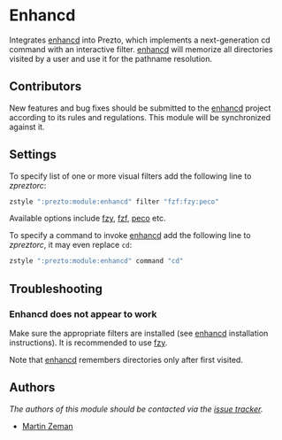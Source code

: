 Enhancd
=======

Integrates [enhancd][1] into Prezto, which implements a next-generation cd
command with an interactive filter. [enhancd][1] will memorize all directories
visited by a user and use it for the pathname resolution.

Contributors
------------

New features and bug fixes should be submitted to the [enhancd][1] project
according to its rules and regulations. This module will be synchronized
against it.

Settings
--------

To specify list of one or more visual filters add the following line to
*zpreztorc*:

```sh
zstyle ":prezto:module:enhancd" filter "fzf:fzy:peco"
```

Available options include [fzy][2], [fzf][3], [peco][4] etc.

To specify a command to invoke [enhancd][1] add the following line to
*zpreztorc*, it may even replace `cd`:

```sh
zstyle ":prezto:module:enhancd" command "cd"
```

Troubleshooting
---------------

### Enhancd does not appear to work

Make sure the appropriate filters are installed (see [enhancd][1] installation
instructions). It is recommended to use [fzy][2].

Note that [enhancd][1] remembers directories only after first visited.

Authors
-------

*The authors of this module should be contacted via the [issue tracker][3].*

  - [Martin Zeman](https://github.com/N4M3Z)

[1]: https://github.com/b4b4r07/enhancd
[2]: https://github.com/jhawthorn/fzy
[3]: https://github.com/junegunn/fzf
[4]: https://github.com/peco/peco
[5]: https://github.com/sorin-ionescu/prezto/issues
